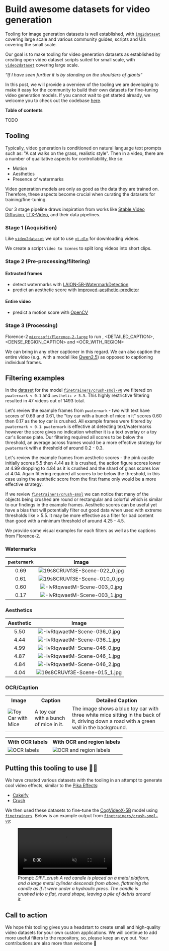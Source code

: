 # Build awesome datasets for video generation

Tooling for image generation datasets is well established, with [`img2dataset`](https://github.com/rom1504/img2dataset) covering large scale and various community guides, scripts and UIs covering the small scale.

Our goal is to make tooling for video generation datasets as established by creating open video dataset scripts suited for small scale, with [`video2dataset`](https://github.com/iejMac/video2dataset) covering large scale.

*“If I have seen further it is by standing on the shoulders of giants”*

In this post, we will provide a overview of the tooling we are developing to make it easy for the community to build their own datasets for fine-tuning video generation models. If you cannot wait to get started already, we welcome you to check out the codebase [here](https://github.com/huggingface/video-dataset-scripts/tree/main/video_processing). 

**Table of contents**

TODO

## Tooling

Typically, video generation is conditioned on natural language text prompts such as: "A cat walks on the grass, realistic style". Then in a video, there are a number of qualitative aspects for controllability, like so:

* Motion
* Aesthetics
* Presence of watermarks

Video generation models are only as good as the data they are trained on. Therefore, these aspects become crucial when curating the datasets for training/fine-tuning.

Our 3 stage pipeline draws inspiration from works like [Stable Video Diffusion](https://arxiv.org/abs/2311.15127), [LTX-Video](https://arxiv.org/abs/2501.00103), and their data pipelines.

### Stage 1 (Acquisition)

Like [`video2dataset`](https://github.com/iejMac/video2dataset) we opt to use [`yt-dlp`](https://github.com/yt-dlp/yt-dlp) for downloading videos.

We create a script `Video to Scenes` to split long videos into short clips.

### Stage 2 (Pre-processing/filtering)

#### Extracted frames

- detect watermarks with [LAION-5B-WatermarkDetection](https://github.com/LAION-AI/LAION-5B-WatermarkDetection)
- predict an aesthetic score with [improved-aesthetic-predictor](https://github.com/christophschuhmann/improved-aesthetic-predictor)

#### Entire video

- predict a motion score with [OpenCV](https://docs.opencv.org/3.4/d4/dee/tutorial_optical_flow.html)

### Stage 3 (Processing)

Florence-2 [`microsoft/Florence-2-large`](http://hf.co/microsoft/Florence-2-large) to run <CAPTION>, <DETAILED_CAPTION>, <DENSE_REGION_CAPTION> and <OCR_WITH_REGION>

We can bring in any other captioner in this regard. We can also caption the entire video (e.g., with a model like [Qwen2.5](https://huggingface.co/docs/transformers/main/en/model_doc/qwen2_5_vl)) as opposed to captioning individual frames.

## Filtering examples

In the [dataset](https://huggingface.co/datasets/finetrainers/crush-smol) for the model [`finetrainers/crush-smol-v0`](https://hf.co/finetrainers/crush-smol-v0) we filtered on `pwatermark < 0.1` and `aesthetic > 5.5`. This highly restrictive filtering resulted in 47 videos out of 1493 total. 

Let's review the example frames from `pwatermark` - two with text have scores of 0.69 and 0.61, the "toy car with a bunch of mice in it" scores 0.60 then 0.17 as the toy car is crushed. All example frames were filtered by `pwatermark < 0.1`. `pwatermark` is effective at detecting text/watermarks however the score gives no indication whether it is a text overlay or a toy car's license plate. Our filtering required all scores to be below the threshold, an average across frames would be a more effective strategy for `pwatermark` with a threshold of around 0.2 - 0.3.

Let's review the example frames from aesthetic scores - the pink castle initially scores 5.5 then 4.44 as it is crushed, the action figure scores lower at 4.99 dropping to 4.84 as it is crushed and the shard of glass scores low at 4.04. Again fitlering required all scores to be below the threshold, in this case using the aesthetic score from the first frame only would be a more effective strategy. 

If we review [`finetrainers/crush-smol`](https://huggingface.co/datasets/finetrainers/crush-smol) we can notice that many of the objects being crushed are round or rectangular and colorful which is similar to our findings in the example frames. Aesthetic scores can be useful yet have a bias that will potentially filter out good data when used with extreme thresholds like > 5.5. It may be more effective as a filter for bad content than good with a minimum threshold of around 4.25 - 4.5.

We provide some visual examples for each filters as well as the captions from Florence-2.

### Watermarks

| **`pwatermark`** | **Image** |
|:----------:|:-----:|
| 0.69       | ![19s8CRUVf3E-Scene-022_0.jpg](Video%20dataset%20scripts%201881384ebcac804cb2f2cba5736f085a/19s8CRUVf3E-Scene-022_0.jpg) |
| 0.61       | ![19s8CRUVf3E-Scene-010_0.jpg](Video%20dataset%20scripts%201881384ebcac804cb2f2cba5736f085a/19s8CRUVf3E-Scene-010_0.jpg) |
| 0.60       | ![-IvRtqwaetM-Scene-003_0.jpg](Video%20dataset%20scripts%201881384ebcac804cb2f2cba5736f085a/-IvRtqwaetM-Scene-003_0.jpg) |
| 0.17       | ![-IvRtqwaetM-Scene-003_1.jpg](Video%20dataset%20scripts%201881384ebcac804cb2f2cba5736f085a/-IvRtqwaetM-Scene-003_1.jpg) |


### Aesthetics

| **Aesthetic** | **Image** |
|:---------:|:-----:|
| 5.50      | ![-IvRtqwaetM-Scene-036_0.jpg](Video%20dataset%20scripts%201881384ebcac804cb2f2cba5736f085a/-IvRtqwaetM-Scene-036_0.jpg) |
| 4.44      | ![-IvRtqwaetM-Scene-036_1.jpg](Video%20dataset%20scripts%201881384ebcac804cb2f2cba5736f085a/-IvRtqwaetM-Scene-036_1.jpg) |
| 4.99      | ![-IvRtqwaetM-Scene-046_0.jpg](Video%20dataset%20scripts%201881384ebcac804cb2f2cba5736f085a/-IvRtqwaetM-Scene-046_0.jpg) |
| 4.87      | ![-IvRtqwaetM-Scene-046_1.jpg](Video%20dataset%20scripts%201881384ebcac804cb2f2cba5736f085a/-IvRtqwaetM-Scene-046_1.jpg) |
| 4.84      | ![-IvRtqwaetM-Scene-046_2.jpg](Video%20dataset%20scripts%201881384ebcac804cb2f2cba5736f085a/-IvRtqwaetM-Scene-046_2.jpg) |
| 4.04      | ![19s8CRUVf3E-Scene-015_1.jpg](Video%20dataset%20scripts%201881384ebcac804cb2f2cba5736f085a/19s8CRUVf3E-Scene-015_1.jpg) |

### OCR/Caption

<table>
    <tr>
        <th>Image</th>
        <th>Caption</th>
        <th>Detailed Caption</th>
    </tr>
    <tr>
        <td>
            <img src="Video%20dataset%20scripts%201881384ebcac804cb2f2cba5736f085a/-IvRtqwaetM-Scene-003_0%201.jpg" 
                 alt="Toy Car with Mice">
        </td>
        <td>A toy car with a bunch of mice in it.</td>
        <td>The image shows a blue toy car with three white mice sitting in the back of it, driving down a road with a green wall in the background.</td>
    </tr>
</table>

<table>
    <tr>
        <th>With OCR labels</th>
        <th>With OCR and region labels</th>
    </tr>
    <tr>
        <td>
            <img src="Video%20dataset%20scripts%201881384ebcac804cb2f2cba5736f085a/image_with_ocr_labels.jpg" 
                 alt="OCR labels">
        </td>
        <td>
            <img src="Video%20dataset%20scripts%201881384ebcac804cb2f2cba5736f085a/image_with_ocr_and_region_labels.jpg" 
                 alt="OCR and region labels">
        </td>
    </tr>
</table>


## Putting this tooling to use 👨‍🍳

We have created various datasets with the tooling in an attempt to generate cool video effects, similar to the [Pika Effects](https://pikartai.com/effects/):

- [Cakeify](https://huggingface.co/datasets/finetrainers/cakeify-smol)
- [Crush](https://huggingface.co/datasets/finetrainers/crush-smol)

We then used these datasets to fine-tune the [CogVideoX-5B](https://huggingface.co/THUDM/CogVideoX-5b) model using [`finetrainers`](https://github.com/a-r-r-o-w/finetrainers). Below is an example output from [`finetrainers/crush-smol-v0`](https://huggingface.co/finetrainers/crush-smol-v0): 


<figure class="image flex flex-col items-center text-center m-0 w-full">
   <video
      alt="demo4.mp4"
      autoplay loop autobuffer muted playsinline
    >
    <source src="Video%20dataset%20scripts%201881384ebcac804cb2f2cba5736f085a/assets_output_0.mp4" type="video/mp4">
  </video>
  <figcaption>Prompt: <i>DIFF_crush A red candle is placed on a metal platform, and a large metal cylinder descends from above, flattening the candle as if it were under a hydraulic press. The candle is crushed into a flat, round shape, leaving a pile of debris around it.</i></figcaption>
</figure>

## Call to action

We hope this tooling gives you a headstart to create small and high-quality video datasets for your own custom applications. We will continue to add more useful filters to the repository, so, please keep an eye out. Your contributions are also more than welcome 🤗